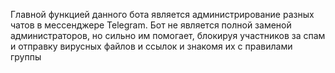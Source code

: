 Главной функцией данного бота является администрирование разных чатов в мессенджере Telegram. Бот не является полной заменой администраторов, но сильно им помогает, блокируя участников за спам и отправку вирусных файлов и ссылок и знакомя их с правилами группы
